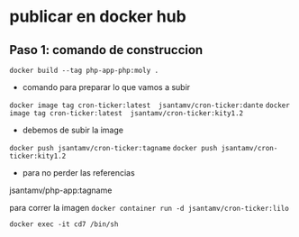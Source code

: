 
# publicar en docker hub

## Paso 1: comando de construccion

`docker build --tag php-app-php:moly .`


- comando para preparar lo que vamos a subir

`docker image tag cron-ticker:latest  jsantamv/cron-ticker:dante`
`docker image tag cron-ticker:latest  jsantamv/cron-ticker:kity1.2`

- debemos de subir la image

`docker push jsantamv/cron-ticker:tagname`
`docker push jsantamv/cron-ticker:kity1.2`

- para no perder las referencias


jsantamv/php-app:tagname


para correr la imagen
`docker container run -d jsantamv/cron-ticker:lilo`

`docker exec -it cd7 /bin/sh `




